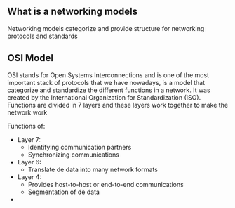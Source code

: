 ## What is a networking models
Networking models categorize and provide structure for networking protocols and standards

## OSI Model
OSI stands for Open Systems Interconnections and is one of the most important stack of protocols that we have nowadays, is a model that categorize and standardize the different functions in a network. It was created by the International Organization for Standardization (ISO). Functions are divided in 7 layers and these layers work together to make the network work  

Functions of:
- Layer 7:
	- Identifying communication partners
	- Synchronizing communications
- Layer 6:
	- Translate de data into many network formats
- Layer 4:
	- Provides host-to-host or end-to-end communications
	- Segmentation of de data
- 
